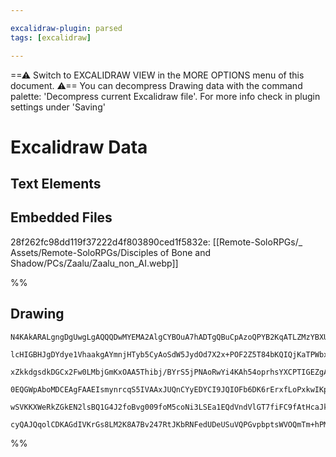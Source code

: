 ```yaml
---

excalidraw-plugin: parsed
tags: [excalidraw]

---
```

==⚠  Switch to EXCALIDRAW VIEW in the MORE OPTIONS menu of this document. ⚠== You can decompress Drawing data with the command palette: 'Decompress current Excalidraw file'. For more info check in plugin settings under 'Saving'


# Excalidraw Data

## Text Elements
## Embedded Files
28f262fc98dd119f37222d4f803890ced1f5832e: [[Remote-SoloRPGs/_ Assets/Remote-SoloRPGs/Disciples of Bone and Shadow/PCs/Zaalu/Zaalu_non_AI.webp]]

%%
## Drawing
```compressed-json
N4KAkARALgngDgUwgLgAQQQDwMYEMA2AlgCYBOuA7hADTgQBuCpAzoQPYB2KqATLZMzYBXUtiRoIACyhQ4zZAHoFAc0JRJQgEYA6bGwC2CgF7N6hbEcK4OCtptbErHALRY8RMpWdx8Q1TdIEfARcZgRmBShcZQUebQB2bQBWGjoghH0EDihmbgBtcDBQMBKIEm4IADMKXABhJIBlAA4AcVSSyFhECsJ9aKR+UsxuZySATjiARiSZgGYmgBYeJMn4

lcHIGBHJgDYdye1VhaakgAYmnjHTyb5CyAoSdW5JydOd7X2x+POF2Z5T84bKQIQjKaTPWbxJraE5JHg8eJrJrxP5A6zKYLcU5A5hQUhsADWCFqbHwbFIFTx1mYcFwgWy7VKmlw2AJynxQg4xBJZIpEipHBpdKyUEZkEqhHw+AasExEkkLI0gTFEFx+KJAHVHpJnji8YSEDKYHL0IIPCqOWCOOFcmhJkC2LTsGotnaAUCOVzrcxbagOEIpTiEAhiN

xZkkdgsdkDGCx2Fw0LMbjGmKxOAA5Thibj/BYrS5jPNAoRwYi4KAh54oprhsYXCPTIGEZgAEXSFdDaEqBDCQPZwjgAEliL68gBdIGaYRcgCiwUy2VHE7uECIHAJ3H9gZXZNZlbQeKECCBEuCw4qPCalR4Ox4lWwdeIxBeY0qkPhPGIC0qTVO8yuYjPpUSQ1jwAwrsw7jiKgBQdGA9p3PBdzLh0ZRclgFS4KcECFAAvuAKEQLgcBwDK5bQcUnSSBk

0EQGWpAboMDCEAgFAAEIsmynrcqS5IVAAxJUQnCYyEDYCI9JQIOFb6DK6rErxfLoPxkwIKpqmieJpCSdJGQcay/acjxvKUuQgq0pJmkSSKun6AAYpK0qyrRZrlExWk6TJckGlqxBPGgtylB5NlefqRJGiaqqkm5hRidZ2S2QASsIVo2rqsXBQlMkAPJOi6zzuhl8VSTJdmcFAdm4PokquqgSTucVtlldkDSEEY0H/A12khRkAAqWBQAAgkQygJug

wSVKKXWeRkZGkEN2lsBQ1G4J2foBvg009foM5coNi3LSEa1EQdVndVlGT7fiFC9fAtHcaJkH4lKAAa3A1kk2gTKchaTFcYwAzsYxMU9pL4AAms8OxrNoeYAoWda3qsTFGGwBjcJRkD0AQR5Yl9+b7HhW0XfoyVGd6voQA9THsiQrXtTm2KxbTxAyggcDcPVzOkCQACybDEAgu24JowRrd2+C9tzJA8nxaCYxAbGksdpDKMyAAUPDI7w2ta/E1CoK

cyQAJQqolCDKAGdIVKrGs8LM2K8A7Bv247RtJKbRNFedUDeUSuVQPGvpbptsWVOQmTm+hPMcMoGMrlkIti9wh7Hiu2BEBzB6kEeQIcFV0Gpw6QhQGuhc5wgXulHYABWCDYDkDT53A/OC8Lov7qgEtS6ULKB4wvVo/g8eoV0LnpA38YquJuIGLd3RoCHQK7kS4s9mnqH4KEQ2TwPQ+bhteHgLh/BVJK4QY/huFAA=
```
%%
